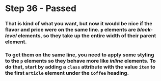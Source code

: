 # Step 36 - Passed

### That is kind of what you want, but now it would be nice if the flavor and price were on the same line. `p` elements are <i>block-level</i> elements, so they take up the entire width of their parent element.

### To get them on the same line, you need to apply some styling to the `p` elements so they behave more like <i>inline</i> elements. To do that, start by adding a `class` attribute with the value `item` to the first `article` element under the `Coffee` heading.
